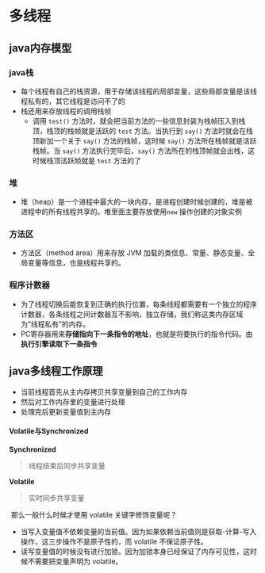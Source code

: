 # 多线程

## java内存模型

### java栈 

- 每个线程有自己的栈资源，用于存储该线程的局部变量，这些局部变量是该线程私有的，其它线程是访问不了的
- 栈还用来存放线程的调用栈帧
  - 调用 `test()` 方法时，就会把当前方法的一些信息封装为栈帧压入到栈顶，栈顶的栈帧就是活跃的 `test` 方法。当执行到 `say()` 方法时就会在栈顶新加一个关于 `say()` 方法的栈帧，这时候 `say()` 方法所在栈帧就是活跃栈帧。当 `say()` 方法执行完毕后，`say()` 方法所在的栈顶帧就会出栈，这时候栈顶活跃帧就是 `test` 方法的了

### 堆

- 堆（heap）是一个进程中最大的一块内存，是进程创建时候创建的，堆是被进程中的所有线程共享的。堆里面主要存放使用`new` 操作创建的对象实例

### 方法区

- 方法区（method area）用来存放 JVM 加载的类信息、常量、静态变量、全局变量等信息，也是线程共享的。

### 程序计数器

- 为了线程切换后能恢复到正确的执行位置，每条线程都需要有一个独立的程序计数器，各条线程之间计数器互不影响，独立存储，我们称这类内存区域为“线程私有”的内存。
- PC寄存器用来**存储指向下一条指令的地址**，也就是将要执行的指令代码。由**执行引擎读取下一条指令**

## java多线程工作原理

- 当前线程首先从主内存拷贝共享变量到自己的工作内存
- 然后对工作内存里的变量进行处理
- 处理完后更新变量值到主内存

#### Volatile与Synchronized

**Synchronized**

> 线程结束后同步共享变量

**Volatile**

> 实时同步共享变量

​    那么一般什么时候才使用 volatile 关键字修饰变量呢？

- 当写入变量值不依赖变量的当前值。因为如果依赖当前值则是获取-计算-写入操作，这三步操作不是原子性的，而 volatile 不保证原子性。
- 读写变量值的时候没有进行加锁。因为加锁本身已经保证了内存可见性，这时候不需要把变量声明为 volatile。